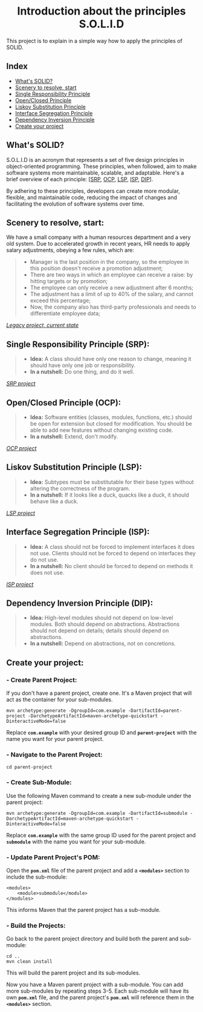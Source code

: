 <p align="center">
  <h1 align="center">Introduction about the principles S.O.L.I.D</h1>
</p>

This project is to explain in a simple way how to apply the principles of SOLID.

## Index

- [What's SOLID?](#whats-solid)
- [Scenery to resolve, start](#scenery-to-resolve-start)
- [Single Responsibility Principle](#single-responsibility-principle-srp)
- [Open/Closed Principle](#openclosed-principle-ocp)
- [Liskov Substitution Principle](#liskov-substitution-principle-lsp)
- [Interface Segregation Principle](#interface-segregation-principle-isp)
- [Dependency Inversion Principle](#dependency-inversion-principle-dip)
- [Create your project](#create-your-project)

## What's SOLID?

S.O.L.I.D is an acronym that represents a set of five design principles in object-oriented programming. These principles, when followed, aim to make software systems more maintainable, scalable, and adaptable. Here's a brief overview of each principle: [[SRP](#single-responsibility-principle-srp), [OCP](#openclosed-principle-ocp), [LSP](#liskov-substitution-principle-lsp), [ISP](#interface-segregation-principle-isp), [DIP](#dependency-inversion-principle-dip)].

By adhering to these principles, developers can create more modular, flexible, and maintainable code, reducing the impact of changes and facilitating the evolution of software systems over time.

## Scenery to resolve, start:

We have a small company with a human resources department and a very old system. Due to accelerated growth in recent years, HR needs to apply salary adjustments, obeying a few rules, which are: 
> - Manager is the last position in the company, so the employee in this position doesn't receive a promotion adjustment;
> - There are two ways in which an employee can receive a raise: by hitting targets or by promotion;
> - The employee can only receive a new adjustment after 6 months;
> - The adjustment has a limit of up to 40% of the salary, and cannot exceed this percentage;
> - Now, the company also has third-party professionals and needs to differentiate employee data;

*[Legacy project, current state](./solid-java-start/START.md)*

## Single Responsibility Principle (SRP):

> - **Idea:** A class should have only one reason to change, meaning it should have only one job or responsibility.
> - **In a nutshell:** Do one thing, and do it well.

*[SRP project](./solid-java-srp/SRP.md)*

## Open/Closed Principle (OCP):

> - **Idea:** Software entities (classes, modules, functions, etc.) should be open for extension but closed for modification. You should be able to add new features without changing existing code.
> - **In a nutshell:** Extend, don't modify.

*[OCP project](./solid-java-ocp/OCP.md)*

## Liskov Substitution Principle (LSP):

> - **Idea:** Subtypes must be substitutable for their base types without altering the correctness of the program.
> - **In a nutshell:** If it looks like a duck, quacks like a duck, it should behave like a duck.

*[LSP project](./solid-java-lsp/LSP.md)*

## Interface Segregation Principle (ISP):

> - **Idea:** A class should not be forced to implement interfaces it does not use. Clients should not be forced to depend on interfaces they do not use.
> - **In a nutshell:** No client should be forced to depend on methods it does not use.

*[ISP project](./solid-java-isp/ISP.md)*

## Dependency Inversion Principle (DIP):

> - **Idea:** High-level modules should not depend on low-level modules. Both should depend on abstractions. Abstractions should not depend on details; details should depend on abstractions.
> - **In a nutshell:** Depend on abstractions, not on concretions.

## Create your project:

### - Create Parent Project:
If you don't have a parent project, create one. It's a Maven project that will act as the container for your sub-modules.

```
mvn archetype:generate -DgroupId=com.example -DartifactId=parent-project -DarchetypeArtifactId=maven-archetype-quickstart -DinteractiveMode=false
```
Replace **`com.example`** with your desired group ID and **`parent-project`** with the name you want for your parent project.

### - Navigate to the Parent Project:
```
cd parent-project
```

### - Create Sub-Module:
Use the following Maven command to create a new sub-module under the parent project:
```
mvn archetype:generate -DgroupId=com.example -DartifactId=submodule -DarchetypeArtifactId=maven-archetype-quickstart -DinteractiveMode=false
```
Replace **`com.example`** with the same group ID used for the parent project and **`submodule`** with the name you want for your sub-module.

### - Update Parent Project's POM:
Open the **`pom.xml`** file of the parent project and add a **`<modules>`** section to include the sub-module:
```
<modules>
    <module>submodule</module>
</modules>
```
This informs Maven that the parent project has a sub-module.

### - Build the Projects:
Go back to the parent project directory and build both the parent and sub-module:
```
cd ..
mvn clean install
```
This will build the parent project and its sub-modules.

Now you have a Maven parent project with a sub-module. You can add more sub-modules by repeating steps 3-5. Each sub-module will have its own **`pom.xml`** file, and the parent project's **`pom.xml`** will reference them in the **`<modules>`** section.
